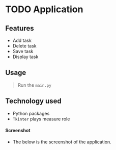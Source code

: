 # TODO Application 

## Features

- Add task
- Delete task
- Save task
- Display task

## Usage

> Run the `main.py` 

## Technology used
- Python packages
- `Tkinter` plays measure role

#### Screenshot
- The below is the screenshot of the application.


